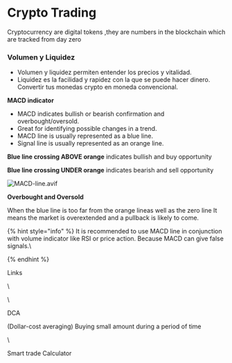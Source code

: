 # Crypto Trading

Cryptocurrency are digital tokens ,they are numbers in the blockchain which are tracked from day zero

### Volumen y Liquidez

* Volumen y liquidez permiten entender los precios y vitalidad.
* Liquidez es la facilidad y rapidez con la que se puede hacer dinero. Convertir tus monedas crypto en moneda convencional.

**MACD indicator**

* MACD indicates bullish or bearish confirmation and overbought/oversold.
* Great for identifying possible changes in a trend.
* MACD line is usually represented as a blue line.
* Signal line is usually represented as an orange line.



**Blue line crossing ABOVE orange** indicates bullish and buy opportunity &#x20;

**Blue line crossing UNDER orange** indicates bearish and sell opportunity

![MACD-line.avif](blob:https://app.gitbook.com/5a8d2fa4-ef9f-4d58-a752-47ef032c8ac3)

**Overbought and Oversold**

When the blue line is too far from the orange lineas well as the zero line It means the market is overextended and a pullback is likely to come.

{% hint style="info" %}
&#x20;It is recommended to use MACD line in conjunction with volume indicator like RSI or price action. Because MACD can give false signals.\

{% endhint %}

Links

\


\


DCA

(Dollar-cost averaging) Buying small amount during a period of time

\


Smart trade Calculator
